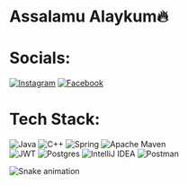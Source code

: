 # Assalamu Alaykum🔥

# Socials:
[![Instagram](https://img.shields.io/badge/Instagram-%23E4405F.svg?logo=Instagram&logoColor=white)](https://instagram.com/lazizbek.rj)   [![Facebook](https://img.shields.io/badge/Facebook-%231877F2.svg?logo=Facebook&logoColor=white)](https://www.facebook.com/laziz.rustamov.75)
 
# Tech Stack:
![Java](https://img.shields.io/badge/java-%23ED8B00.svg?logo=java&logoColor=white)     ![C++](https://img.shields.io/badge/c++-%2300599C.svg?logo=c%2B%2B&logoColor=white)     ![Spring](https://img.shields.io/badge/spring-%236DB33F.svg?logo=spring&logoColor=white)     ![Apache Maven](https://img.shields.io/badge/Apache%20Maven-C71A36?logo=Apache%20Maven&logoColor=white)   
![JWT](https://img.shields.io/badge/JWT-black?logo=JSON%20web%20tokens)    ![Postgres](https://img.shields.io/badge/postgres-%23316192.svg?logo=postgresql&logoColor=white)    ![IntelliJ IDEA](https://img.shields.io/badge/IntelliJIDEA-000000.svg?logo=intellij-idea&logoColor=white)    ![Postman](https://img.shields.io/badge/Postman-FF6C37?logo=postman&logoColor=white)

![Snake animation](https://github.com/mirsaid-mirzohidov/mirsaid-mirzohidov/blob/output/github-contribution-grid-snake.svg)
